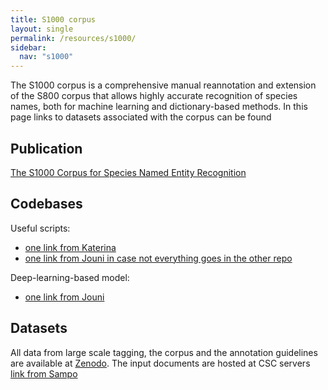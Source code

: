 ```yaml
---
title: S1000 corpus
layout: single
permalink: /resources/s1000/
sidebar:
  nav: "s1000"
---
```


The S1000 corpus is a comprehensive manual reannotation and extension of the S800 corpus that allows highly accurate recognition of species names, both for machine learning and dictionary-based methods. In this page links to datasets associated with the corpus can be found 

## Publication

[The S1000 Corpus for Species Named Entity Recognition]()

## Codebases

Useful scripts:
* [one link from Katerina]()
* [one link from Jouni in case not everything goes in the other repo]()

Deep-learning-based model:
* [one link from Jouni]()

## Datasets

All data from large scale tagging, the corpus and the annotation guidelines are available at [Zenodo](https://zenodo.org/deposit/7064902). The input documents are hosted at CSC servers [link from Sampo]()
